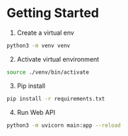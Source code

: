 # Getting Started

1. Create a virtual env
```bash
python3 -m venv venv
```

2. Activate virtual environment
```bash 
source ./venv/bin/activate
```

3. Pip install
```bash
pip install -r requirements.txt
```

4. Run Web API
```bash
python3 -m uvicorn main:app --reload
```